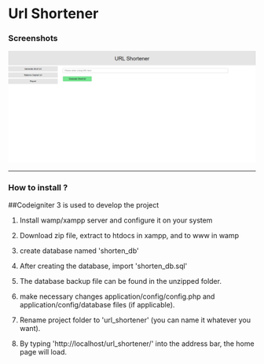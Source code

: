 # Url Shortener

### Screenshots

![url-shortener](img/scrnsht.png)

---

### How to install ?

##Codeigniter 3 is used to develop the project

1. Install wamp/xampp server and configure it on your system

2. Download zip file, extract to htdocs in xampp, and to www in wamp

3. create database named 'shorten_db'

4. After creating the database, import 'shorten_db.sql'

5. The database backup file can be found in the unzipped folder.

6. make necessary changes application/config/config.php and application/config/database files (if applicable).

7. Rename project folder to 'url_shortener' (you can name it whatever you want).

8. By typing 'http://localhost/url_shortener/' into the address bar, the home page will load.

